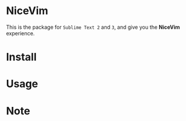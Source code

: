 NiceVim
=======

This is the package for `Sublime Text 2` and `3`, and give you the **NiceVim** experience.

# Install

# Usage

# Note
